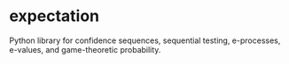 # expectation
 Python library for confidence sequences, sequential testing, e-processes, e-values, and game-theoretic probability.
